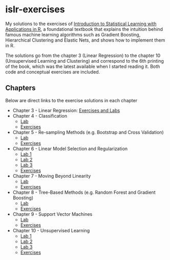 # islr-exercises
My solutions to the exercises of [Introduction to Statistical Learning with Applications in R](https://book.huihoo.com/introduction-to-statistical-learning/book.html), a foundational textbook that explains the intuition behind famous machine learning algorithms such as Gradient Boosting, Hierarchical Clustering and Elastic Nets, and shows how to implement them in R.

The solutions go from the chapter 3 (Linear Regression) to the chapter 10 (Unsupervised Learning and Clustering) and correspond to the 6th printing of the book, which was the latest available when I started reading it. Both code and conceptual exercises are included.
## Chapters

Below are direct links to the exercise solutions in each chapter

-   Chapter 3 - Linear Regression: [Exercises and Labs](https://github.com/franciscoyira/islr-exercises/blob/master/ch3.md)
-   Chapter 4 - Classification
    -   [Lab](https://github.com/franciscoyira/islr-exercises/blob/master/ch4_lab.md)
    -   [Exercises](https://github.com/franciscoyira/islr-exercises/blob/master/ch4.md)
-   Chapter 5 - Re-sampling Methods (e.g. Bootstrap and Cross Validation)
    -   [Lab](https://github.com/franciscoyira/islr-exercises/blob/master/ch5_lab.md)
    -   [Exercises](https://github.com/franciscoyira/islr-exercises/blob/master/ch5.md)
-   Chapter 6 - Linear Model Selection and Regularization
    -   [Lab 1](https://github.com/franciscoyira/islr-exercises/blob/master/ch6_lab1.md)
    -   [Lab 2](https://github.com/franciscoyira/islr-exercises/blob/master/ch6_lab2.md)
    -   [Lab 3](https://github.com/franciscoyira/islr-exercises/blob/master/ch6_lab3.md)
    -   [Exercises](https://github.com/franciscoyira/islr-exercises/blob/master/ch6.md)
-   Chapter 7 - Moving Beyond Linearity
    -   [Lab](https://github.com/franciscoyira/islr-exercises/blob/master/ch7_lab.md)
    -   [Exercises](https://github.com/franciscoyira/islr-exercises/blob/master/ch7.md)
-   Chapter 8 - Tree-Based Methods (e.g. Random Forest and Gradient Boosting)
    -   [Lab](https://github.com/franciscoyira/islr-exercises/blob/master/ch8_lab.md)
    -   [Exercises](https://github.com/franciscoyira/islr-exercises/blob/master/ch8.md)
-   Chapter 9 - Support Vector Machines
    -   [Lab](https://github.com/franciscoyira/islr-exercises/blob/master/ch9_lab.md)
    -   [Exercises](https://github.com/franciscoyira/islr-exercises/blob/master/ch9.md)
-   Chapter 10 - Unsupervised Learning
    -   [Lab 1](https://github.com/franciscoyira/islr-exercises/blob/master/ch10_lab1.md)
    -   [Lab 2](https://github.com/franciscoyira/islr-exercises/blob/master/ch10_lab2.md)
    -   [Lab 3](https://github.com/franciscoyira/islr-exercises/blob/master/ch10_lab3.md)
    -   [Exercises](https://github.com/franciscoyira/islr-exercises/blob/master/ch10.md)
